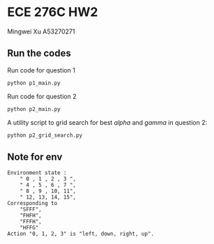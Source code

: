 # ECE 276C HW2

Mingwei Xu A53270271

## Run the codes

Run code for question 1

```bash
python p1_main.py
```

Run code for question 2

```bash
python p2_main.py
```

A utility script to grid search for best *alpha* and *gamma* in question 2:

```bash
python p2_grid_search.py
```

## Note for env

```
Environment state :
    " 0 , 1 , 2 , 3 ",
    " 4 , 5 , 6 , 7 ",
    " 8 , 9 , 10, 11",
    " 12, 13, 14, 15",
Corresponding to
    "SFFF",
    "FHFH",
    "FFFH",
    "HFFG"
Action "0, 1, 2, 3" is "left, down, right, up".
```